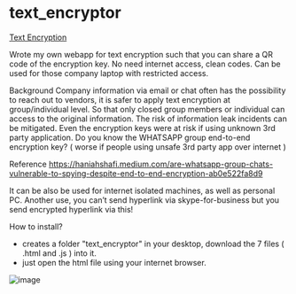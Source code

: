 # text_encryptor

[Text Encryption](https://wingsmaker.github.io/Github/crypto.html)


Wrote my own webapp for text encryption such that you can share a QR code of the encryption key.
No need internet access, clean codes.
Can be used for those company laptop with restricted access.

Background
                Company information via email or chat often has the possibility to reach out to vendors, it is safer to apply text encryption at group/individual level.
                So that only closed group members or individual can access to the original information. The risk of information leak incidents can be mitigated.
                Even the encryption keys were at risk if using unknown 3rd party application. Do you know the WHATSAPP group end-to-end encryption key? 
                ( worse if people using unsafe 3rd party app over internet )
 
Reference
                https://haniahshafi.medium.com/are-whatsapp-group-chats-vulnerable-to-spying-despite-end-to-end-encryption-ab0e522fa8d9


It can be also be used for internet isolated machines, as well as personal PC.
Another use, you can’t send hyperlink via skype-for-business but you send encrypted hyperlink via this!

How to install?
- creates a folder "text_encryptor" in your desktop, download the 7 files ( .html and .js ) into it.
- just open the html file using your internet browser.

![image](https://user-images.githubusercontent.com/32192638/122661253-e0c41080-d1ba-11eb-83e8-1b0d10a4da1a.png)
